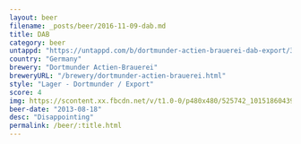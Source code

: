 ```yaml
---
layout: beer
filename: _posts/beer/2016-11-09-dab.md
title: DAB
category: beer
untappd: "https://untappd.com/b/dortmunder-actien-brauerei-dab-export/30445"
country: "Germany"
brewery: "Dortmunder Actien-Brauerei"
breweryURL: "/brewery/dortmunder-actien-brauerei.html"
style: "Lager - Dortmunder / Export"
score: 4
img: https://scontent.xx.fbcdn.net/v/t1.0-0/p480x480/525742_10151860439343745_1260154559_n.jpg?oh=0e59ba4b554470f99821379938a6dc67&oe=5B3146B5
beer-date: "2013-08-18"
desc: "Disappointing"
permalink: /beer/:title.html
---
```

